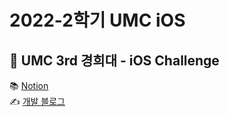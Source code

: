 # 2022-2학기 UMC iOS
## 🍎 UMC 3rd 경희대 - iOS Challenge 

📚 [Notion](https://sohkim22.notion.site/UMC-3-iOS-Colli-2be11d8d8a294ddd8a8d699ffbfec701)  
✍️ [개발 블로그](https://sohyeonkim-dev.tistory.com/category/👩%E2%80%8D💻%20University%20MakeUs%20Challenge%203기)
